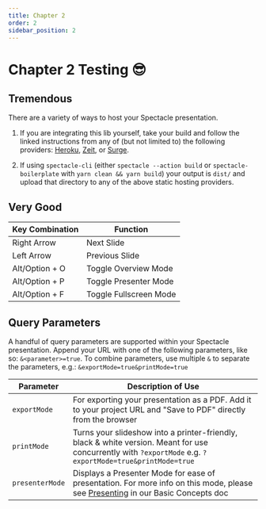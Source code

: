 ```yaml
---
title: Chapter 2
order: 2
sidebar_position: 2
---
```


# Chapter 2 Testing 😎

## Tremendous

There are a variety of ways to host your Spectacle presentation.

1. If you are integrating this lib yourself, take your build and follow the linked instructions from any of (but not limited to) the following providers: [Heroku](https://devcenter.heroku.com/articles/git#deploying-code), [Zeit](https://zeit.co/docs/v2/platform/deployments), or [Surge](https://surge.sh/help/deploying-continuously-using-git-hooks).

2. If using `spectacle-cli` (either `spectacle --action build` or `spectacle-boilerplate` with `yarn clean && yarn build`) your output is `dist/` and upload that directory to any of the above static hosting providers.

## Very Good

| Key Combination | Function               |
| --------------- | ---------------------- |
| Right Arrow     | Next Slide             |
| Left Arrow      | Previous Slide         |
| Alt/Option + O  | Toggle Overview Mode   |
| Alt/Option + P  | Toggle Presenter Mode  |
| Alt/Option + F  | Toggle Fullscreen Mode |

## Query Parameters

A handful of query parameters are supported within your Spectacle presentation.
Append your URL with one of the following parameters, like so: `&<parameter>=true`.
To combine parameters, use multiple `&` to separate the parameters, e.g.: `&exportMode=true&printMode=true`

| Parameter       | Description of Use                                                                                                                                             |
| --------------- | -------------------------------------------------------------------------------------------------------------------------------------------------------------- |
| `exportMode`    | For exporting your presentation as a PDF. Add it to your project URL and "Save to PDF" directly from the browser                                               |
| `printMode`     | Turns your slideshow into a printer-friendly, black & white version. Meant for use concurrently with `?exportMode` e.g. `?exportMode=true&printMode=true`      |
| `presenterMode` | Displays a Presenter Mode for ease of presentation. For more info on this mode, please see [Presenting](./basic-concepts#presenting) in our Basic Concepts doc |
